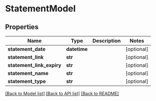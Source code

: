 # StatementModel

## Properties
Name | Type | Description | Notes
------------ | ------------- | ------------- | -------------
**statement_date** | **datetime** |  | [optional] 
**statement_link** | **str** |  | [optional] 
**statement_link_expiry** | **str** |  | [optional] 
**statement_name** | **str** |  | [optional] 
**statement_type** | **str** |  | [optional] 

[[Back to Model list]](../README.md#documentation-for-models) [[Back to API list]](../README.md#documentation-for-api-endpoints) [[Back to README]](../README.md)


